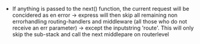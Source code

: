 - If anything is passed to the next() function, the current request will be concidered as en error
    -> express will then skip all remaining non errorhandling routing-handlers and middleware (all those who do not receive an err parameter)
    -> except the inputstring 'route'. This will only skip the sub-stack and call the next middlepare on routerlevel 